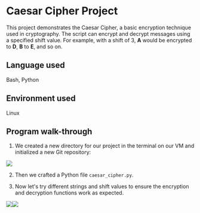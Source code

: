 # Caesar Cipher Project

This project demonstrates the Caesar Cipher, a basic encryption technique used in cryptography. The script can encrypt and decrypt messages using a specified shift value. For example, with a shift of 3, **A** would be encrypted to **D**, **B** to **E**, and so on.

## Language used

Bash, Python

## Environment used

Linux

## Program walk-through

1. We created a new directory for our project in the terminal on our VM and initialized a new Git repository: 

![](https://imgur.com/Sg7csGk.png)

2. Then we crafted a Python file `caesar_cipher.py`.

3. Now let's try different strings and shift values to ensure the encryption and decryption functions work as expected.

![](https://imgur.com/JoE9r6y.png)![](https://imgur.com/WIWVQFW.png)
